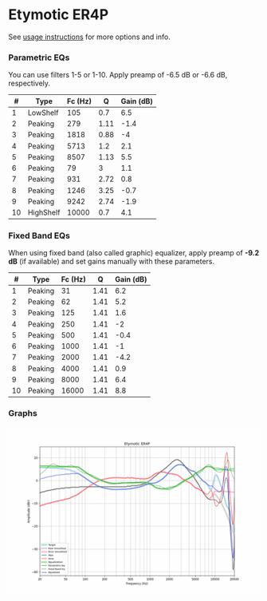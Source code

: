 # Etymotic ER4P
See [usage instructions](https://github.com/jaakkopasanen/AutoEq#usage) for more options and info.

### Parametric EQs
You can use filters 1-5 or 1-10. Apply preamp of -6.5 dB or -6.6 dB, respectively.

|   # | Type      |   Fc (Hz) |    Q |   Gain (dB) |
|-----|-----------|-----------|------|-------------|
|   1 | LowShelf  |       105 | 0.7  |         6.5 |
|   2 | Peaking   |       279 | 1.11 |        -1.4 |
|   3 | Peaking   |      1818 | 0.88 |        -4   |
|   4 | Peaking   |      5713 | 1.2  |         2.1 |
|   5 | Peaking   |      8507 | 1.13 |         5.5 |
|   6 | Peaking   |        79 | 3    |         1.1 |
|   7 | Peaking   |       931 | 2.72 |         0.8 |
|   8 | Peaking   |      1246 | 3.25 |        -0.7 |
|   9 | Peaking   |      9242 | 2.74 |        -1.9 |
|  10 | HighShelf |     10000 | 0.7  |         4.1 |

### Fixed Band EQs
When using fixed band (also called graphic) equalizer, apply preamp of **-9.2 dB** (if available) and set gains manually with these parameters.

|   # | Type    |   Fc (Hz) |    Q |   Gain (dB) |
|-----|---------|-----------|------|-------------|
|   1 | Peaking |        31 | 1.41 |         6.2 |
|   2 | Peaking |        62 | 1.41 |         5.2 |
|   3 | Peaking |       125 | 1.41 |         1.6 |
|   4 | Peaking |       250 | 1.41 |        -2   |
|   5 | Peaking |       500 | 1.41 |        -0.4 |
|   6 | Peaking |      1000 | 1.41 |        -1   |
|   7 | Peaking |      2000 | 1.41 |        -4.2 |
|   8 | Peaking |      4000 | 1.41 |         0.9 |
|   9 | Peaking |      8000 | 1.41 |         6.4 |
|  10 | Peaking |     16000 | 1.41 |         8.8 |

### Graphs
![](./Etymotic%20ER4P.png)
